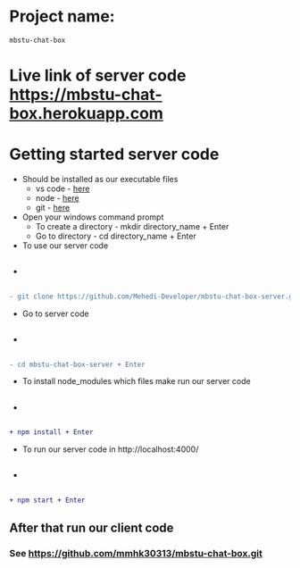 # Project name: 
    mbstu-chat-box

# Live link of server code https://mbstu-chat-box.herokuapp.com
# Getting started server code
* Should be installed as our executable files
    * vs code - [here](https://code.visualstudio.com/download)
    * node - [here](https://nodejs.org/en/download/)
    * git - [here](https://git-scm.com/download/win)
* Open your windows command prompt
    * To create a directory - mkdir directory_name + Enter
    * Go to directory - cd directory_name + Enter
* To use our server code
* <h2>
```diff
- git clone https://github.com/Mehedi-Developer/mbstu-chat-box-server.git + Enter
```
</h2>

* Go to server code
* <h2>
```diff
- cd mbstu-chat-box-server + Enter
```
</h2>

* To install node_modules which files make run our server code
* <h2>
```diff
+ npm install + Enter
```

</h2>

* To run our server code in http://localhost:4000/
* <h2>
```diff
+ npm start + Enter
```
</h2>

## After that run our client code

### See https://github.com/mmhk30313/mbstu-chat-box.git